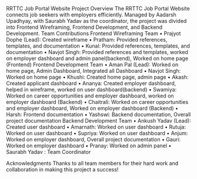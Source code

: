 RRTTC Job Portal Website
Project Overview
The RRTTC Job Portal Website connects job seekers with employers efficiently. Managed by Aadarsh Upadhyay, with Saurabh Yadav as the coordinator, the project was divided into Frontend Wireframing, Frontend Development, and Backend Development.
Team Contributions
Frontend Wireframing Team
•	Prajyot Dophe (Lead): Created wireframe
•	Pratham: Provided references, templates, and documentation
•	Kunal: Provided references, templates, and documentation
•	Navjot Singh: Provided references and templates, worked on employer dashboard and admin panel(backend), Worked on home page (Frontend) 
Frontend Development Team
•	Aman Pal (Lead): Worked on home page, Admin Dashboard, Integrated all Dashboard
•	Navjot Singh: Worked on home page
•	Khushi: Created home page, admin page
•	Akash: Created applicant dashboard
•	Ananya: Created employer dashboard, helped in wireframe, worked on user dashboard(backend)
•	Swamiya: Worked on career opportunities and employer dashboard, worked on employer dashboard (Backend)
•	Chaitrali: Worked on career opportunities and employer dashboard, Worked on employer dashboard (Backend)
•	Harsh: Frontend documentation
•	Yashswi: Backend documentation, Overall project documentation
Backend Development Team
•	Ankush Yadav (Lead): Created user dashboard
•	Amarnath: Worked on user dashboard
•	Rutuja: Worked on user dashboard
•	Supriya: Worked on user dashboard
•	Anjum: Worked on employer dashboard, Overall project documentation
•	Gauri: Worked on employer dashboard
•	Pranay: Worked on admin panel
•	Saurabh Yadav : Team Coordinator

Acknowledgments
Thanks to all team members for their hard work and collaboration in making this project a success!

